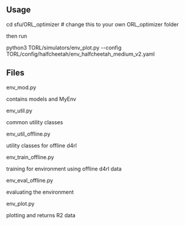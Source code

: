 ## Usage

cd sfu/ORL_optimizer # change this to your own ORL_optimizer folder

then run

python3 TORL/simulators/env_plot.py --config TORL/config/halfcheetah/env_halfcheetah_medium_v2.yaml


## Files

env_mod.py

contains models and MyEnv

env_util.py

common utility classes

env_util_offline.py

utility classes for offline d4rl

env_train_offline.py

training for environment using offline d4rl data

env_eval_offline.py

evaluating the environment 

env_plot.py

plotting and returns R2 data